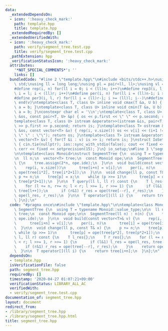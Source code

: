 ```yaml
---
data:
  _extendedDependsOn:
  - icon: ':heavy_check_mark:'
    path: template.hpp
    title: template.hpp
  _extendedRequiredBy: []
  _extendedVerifiedWith:
  - icon: ':heavy_check_mark:'
    path: verify/segment_tree.test.cpp
    title: verify/segment_tree.test.cpp
  _pathExtension: hpp
  _verificationStatusIcon: ':heavy_check_mark:'
  attributes:
    '*NOT_SPECIAL_COMMENTS*': ''
    links: []
  bundledCode: "#line 2 \"template.hpp\"\n#include <bits/stdc++.h>\nusing namespace\
    \ std;\nusing ll = long long;\nusing pl = pair<ll, ll>;\nusing vl = vector<ll>;\n\
    #define rep(i, n) for(ll i = 0; i < (ll)n; i++)\n#define rep3(i, l, r) for(ll\
    \ i = l; i < (ll)r; i++)\n#define per(i, n) for(ll i = (ll)n-1; i >= 0; i--)\n\
    #define per3(i, l, r) for(ll i = (ll)r-1; i >= (ll)l; i--)\n#define all(v) begin(v),\
    \ end(v)\ntemplate<class T, class U> inline void cmax(T &a, U b) { if (a < b)\
    \ a = b; }\ntemplate<class T, class U> inline void cmin(T &a, U b) { if (a > b)\
    \ a = b; }\nconstexpr char el = '\\n';\ntemplate<class T, class U> ostream &operator<<(ostream\
    \ &os, const pair<T, U> &p) { os << p.first << \" \" << p.second; return os; }\n\
    template<class T, class U> istream &operator>>(istream &is, pair<T, U> &p) { is\
    \ >> p.first >> p.second; return is; }\ntemplate<class T> ostream &operator<<(ostream\
    \ &os, const vector<T> &v) { rep(i, v.size()) os << v[i] << (i+1 != v.size() ?\
    \ \" \" : \"\"); return os; }\ntemplate<class T> istream &operator>>(istream &is,\
    \ vector<T> &v) { for(T &i : v) is >> i; return is; }\nstruct IoSetup {\n  IoSetup()\
    \ { cin.tie(nullptr); ios::sync_with_stdio(false); cout << fixed << setprecision(15);\
    \ cerr << fixed << setprecision(15); }\n} io_setup;\n#line 3 \"segment_tree.hpp\"\
    \n\ntemplate<class Monoid>\nstruct SegmentTree {\n  using T = typename Monoid::value_type;\n\
    \n  ll n;\n  vector<T> tree;\n  const Monoid ope;\n\n  SegmentTree(ll n) : n(n)\
    \ {\n    tree.assign(2*n, ope.ide);\n  }\n\n  void build(const vector<T>& v) {\n\
    \    rep(i, v.size())\n      tree[i+n] = v[i];\n    per(i, n)\n      tree[i] =\
    \ ope(tree[i*2], tree[i*2+1]);\n  }\n\n  void change(ll p, const T& x) {\n   \
    \ p += n;\n    tree[p] = x;\n    while (p >>= 1)\n      tree[p] = ope(tree[p*2],\
    \ tree[p*2+1]);\n  }\n\n  T query(ll l, ll r) const {\n    T l_res{};\n    T r_res{};\n\
    \    for (l += n, r+= n; l < r; l >>= 1, r >>= 1) {\n      if (l&1) l_res = ope(l_res,\
    \ tree[l++]);\n      if (r&1) r_res = ope(tree[--r], r_res);\n    }\n    return\
    \ ope(l_res, r_res);\n  }\n\n  T operator[](ll i) {\n    return tree[i+n];\n \
    \ }\n};\n"
  code: "#pragma once\n#include \"template.hpp\"\n\ntemplate<class Monoid>\nstruct\
    \ SegmentTree {\n  using T = typename Monoid::value_type;\n\n  ll n;\n  vector<T>\
    \ tree;\n  const Monoid ope;\n\n  SegmentTree(ll n) : n(n) {\n    tree.assign(2*n,\
    \ ope.ide);\n  }\n\n  void build(const vector<T>& v) {\n    rep(i, v.size())\n\
    \      tree[i+n] = v[i];\n    per(i, n)\n      tree[i] = ope(tree[i*2], tree[i*2+1]);\n\
    \  }\n\n  void change(ll p, const T& x) {\n    p += n;\n    tree[p] = x;\n   \
    \ while (p >>= 1)\n      tree[p] = ope(tree[p*2], tree[p*2+1]);\n  }\n\n  T query(ll\
    \ l, ll r) const {\n    T l_res{};\n    T r_res{};\n    for (l += n, r+= n; l\
    \ < r; l >>= 1, r >>= 1) {\n      if (l&1) l_res = ope(l_res, tree[l++]);\n  \
    \    if (r&1) r_res = ope(tree[--r], r_res);\n    }\n    return ope(l_res, r_res);\n\
    \  }\n\n  T operator[](ll i) {\n    return tree[i+n];\n  }\n};\n"
  dependsOn:
  - template.hpp
  isVerificationFile: false
  path: segment_tree.hpp
  requiredBy: []
  timestamp: '2020-04-27 01:07:21+09:00'
  verificationStatus: LIBRARY_ALL_AC
  verifiedWith:
  - verify/segment_tree.test.cpp
documentation_of: segment_tree.hpp
layout: document
redirect_from:
- /library/segment_tree.hpp
- /library/segment_tree.hpp.html
title: segment_tree.hpp
---
```

